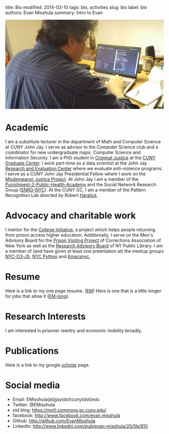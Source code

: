 title: Bio
modified: 2014-03-10
tags: bio, activities
slug: bio
label: bio
authors: Evan Misshula
summary: Intro to Evan

<p><img src="../images/EvAtWork.jpg" width="650px" alt="img" title="EvAtWork.jpg"></p>

# Academic

I am a substitute lecturer in the department of Math and Computer
Science at CUNY John Jay. I serve as advisor to the Computer
Science club and a coordinator for new undergraduate major,
Computer Science and Information Security. I am a PhD student in
[Criminal Justice](http://gc.cuny.edu/Page-Elements/Academics-Research-Centers-Initiatives/Doctoral-Programs/Criminal-Justice) at the [CUNY Graduate Center](http://gc.cuny.edu/Home).  I work part-time as
a data scientist at the John Jay [Research and Evaluation Center](http://johnjayrec.nyc/2014/06/15/cv2014_maps/)
where we evaluate anti-violence programs. I serve as a CUNY John
Jay Presidential Fellow where I work on the [Misdemeanor Justice
Project](http://www1.cuny.edu/mu/forum/2014/10/29/john-jay-college-presents-findings-on-misdemeanor-arrests-in-new-york/). At John Jay I am a member of the
[Punishment-2-Public-Health-Academy](http://johnjay.jjay.cuny.edu/p2ph/x.asp) and the Social Network Research
Group ([SNRG-NYC](http://snrg-nyc.org/)).  At the CUNY GC, I am a member of the Pattern
Recognition Lab directed by Robert [Haralick](http://haralick.org/).

# Advocacy and charitable work

I mentor for the [College Initiative](http://www.collegeinitiative.org/ci2/), a project which helps people
returning from prison access higher education.  Additionally, I
serve on the Men's Advisory Board for the [Prison Visiting Project](http://www.correctionalassociation.org/pp/about-pvp)
of Corrections Association of New York as well as the [Research
Advisory Board](http://stage.new.nypl.org/collections/research-advisory-group) of NY Public Library. I am a member of (and have
given at least one preentation at) the meetup groups [NYC-D3-JS](http://www.meetup.com/NYC-D3-JS/), [NYC
Python](http://www.meetup.com/nycpython/) and [Emacsnyc.](http://emacsnyc.org/)

# Resume

Here is a link to my one page resume. ([EM](../images/EM.pdf)) Here is one that is a little longer for 
jobs that allow it ([EM-long](../images/em-long.pdf)).

# Research Interests

I am interested in prisoner reentry and economic mobility broadly.

# Publications

Here is a link to my google [scholar](http://scholar.google.com/citations?hl%3Den&user%3Df8E8wB0AAAAJ) page. 

# Social media

-   Email: EMisshula(at)jjay(dot)cuny(dot)edu
-   Twitter: @EMisshula
-   old blog: <https://mofj.commons.gc.cuny.edu/>
-   facebook: <http://www.facebook.com/evan.misshula>
-   Github: <http://github.com/EvanMisshula>
-   LinkedIn: <http://www.linkedin.com/pub/evan-misshula/20/5b/810>